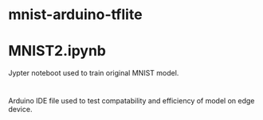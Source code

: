 # mnist-arduino-tflite
# MNIST2.ipynb
Jypter noteboot used to train original MNIST model. 
# 
Arduino IDE file used to test compatability and efficiency of model on edge device.
